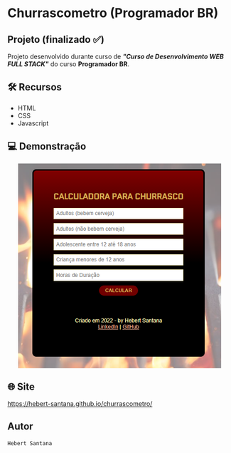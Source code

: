 # Churrascometro (Programador BR)
## Projeto (finalizado :white_check_mark:)

Projeto desenvolvido durante curso de <strong><em>"Curso de Desenvolvimento WEB FULL STACK"</em></strong> do curso <strong>Programador BR</strong>.

## 🛠️ Recursos

* HTML
* CSS
* Javascript

## 💻 Demonstração
 <p align="center">
 <img align="center" alt="demonstração" src="./assets/img/demonstracao.png" />
 </p>

## 🌐 Site

<https://hebert-santana.github.io/churrascometro/>

## Autor
~~~ javascript
Hebert Santana
~~~



